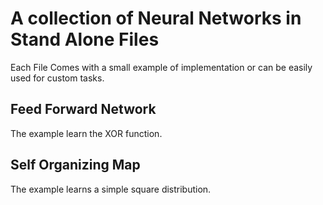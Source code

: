# A collection of Neural Networks in Stand Alone Files

Each File Comes with a small example of implementation or can be easily used for custom tasks.

## Feed Forward Network
The example learn the XOR function.

## Self Organizing Map
The example  learns a simple square distribution.